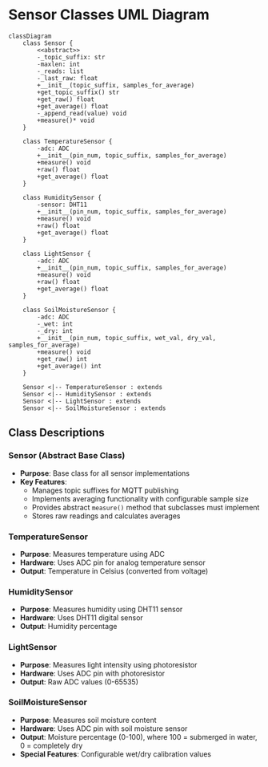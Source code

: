 # Sensor Classes UML Diagram

```mermaid
classDiagram
    class Sensor {
        <<abstract>>
        -_topic_suffix: str
        -maxlen: int
        -_reads: list
        -_last_raw: float
        +__init__(topic_suffix, samples_for_average)
        +get_topic_suffix() str
        +get_raw() float
        +get_average() float
        -_append_read(value) void
        +measure()* void
    }

    class TemperatureSensor {
        -adc: ADC
        +__init__(pin_num, topic_suffix, samples_for_average)
        +measure() void
        +raw() float
        +get_average() float
    }

    class HumiditySensor {
        -sensor: DHT11
        +__init__(pin_num, topic_suffix, samples_for_average)
        +measure() void
        +raw() float
        +get_average() float
    }

    class LightSensor {
        -adc: ADC
        +__init__(pin_num, topic_suffix, samples_for_average)
        +measure() void
        +raw() float
        +get_average() float
    }

    class SoilMoistureSensor {
        -adc: ADC
        -_wet: int
        -_dry: int
        +__init__(pin_num, topic_suffix, wet_val, dry_val, samples_for_average)
        +measure() void
        +get_raw() int
        +get_average() int
    }

    Sensor <|-- TemperatureSensor : extends
    Sensor <|-- HumiditySensor : extends
    Sensor <|-- LightSensor : extends
    Sensor <|-- SoilMoistureSensor : extends
```

## Class Descriptions

### Sensor (Abstract Base Class)

- **Purpose**: Base class for all sensor implementations
- **Key Features**:
  - Manages topic suffixes for MQTT publishing
  - Implements averaging functionality with configurable sample size
  - Provides abstract `measure()` method that subclasses must implement
  - Stores raw readings and calculates averages

### TemperatureSensor

- **Purpose**: Measures temperature using ADC
- **Hardware**: Uses ADC pin for analog temperature sensor
- **Output**: Temperature in Celsius (converted from voltage)

### HumiditySensor

- **Purpose**: Measures humidity using DHT11 sensor
- **Hardware**: Uses DHT11 digital sensor
- **Output**: Humidity percentage

### LightSensor

- **Purpose**: Measures light intensity using photoresistor
- **Hardware**: Uses ADC pin with photoresistor
- **Output**: Raw ADC values (0-65535)

### SoilMoistureSensor

- **Purpose**: Measures soil moisture content
- **Hardware**: Uses ADC pin with soil moisture sensor
- **Output**: Moisture percentage (0-100), where 100 = submerged in water, 0 = completely dry
- **Special Features**: Configurable wet/dry calibration values
